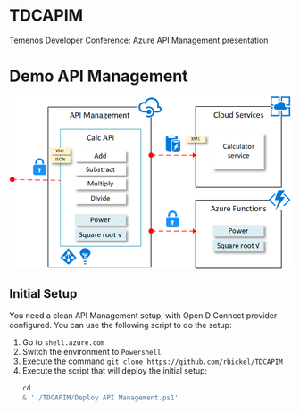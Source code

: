 # TDCAPIM
Temenos Developer Conference: Azure API Management presentation

# Demo API Management

![TDC 2019 API Management demo](https://raw.githubusercontent.com/rbickel/TDCAPIM/master/APIManagement%20Demo.png)

## Initial Setup
You need a clean API Management setup, with OpenID Connect provider configured. You can use the following script to do the setup:

1. Go to `shell.azure.com`
2. Switch the environment to `Powershell`
3. Execute the command `git clone https://github.com/rbickel/TDCAPIM`
4. Execute the script that will deploy the initial setup:
    ``` powershell
    cd
    & './TDCAPIM/Deploy API Management.ps1'
    ```


